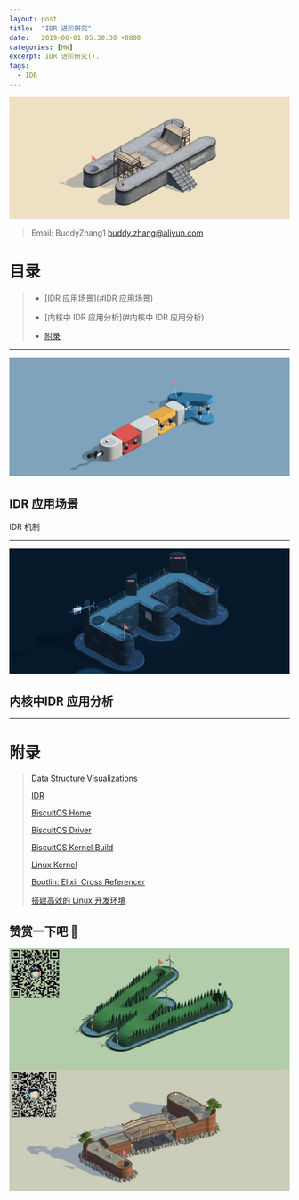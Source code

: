 ```yaml
---
layout: post
title:  "IDR 进阶研究"
date:   2019-06-01 05:30:30 +0800
categories: [HW]
excerpt: IDR 进阶研究().
tags:
  - IDR
---
```


![DTS](/assets/PDB/BiscuitOS/kernel/IND00000H.jpg)

> Email: BuddyZhang1 <buddy.zhang@aliyun.com>

# 目录

> - [IDR 应用场景](#IDR 应用场景)
>
> - [内核中 IDR 应用分析](#内核中 IDR 应用分析)
>
> - [附录](#附录)

-----------------------------------
<span id="IDR 应用场景"></span>

![DTS](/assets/PDB/BiscuitOS/kernel/IND00000T.jpg)

## IDR 应用场景

IDR 机制

-----------------------------------
<span id="内核中IDR 应用分析"></span>

![DTS](/assets/PDB/BiscuitOS/kernel/IND00000E.jpg)

## 内核中IDR 应用分析

-----------------------------------------------

# <span id="附录">附录</span>

> [Data Structure Visualizations](https://www.cs.usfca.edu/~galles/visualization/Algorithms.html)
>
> [IDR](https://biscuitos.github.io/blog/IDR/)
>
> [BiscuitOS Home](https://biscuitos.github.io/)
>
> [BiscuitOS Driver](https://biscuitos.github.io/blog/BiscuitOS_Catalogue/)
>
> [BiscuitOS Kernel Build](https://biscuitos.github.io/blog/Kernel_Build/)
>
> [Linux Kernel](https://www.kernel.org/)
>
> [Bootlin: Elixir Cross Referencer](https://elixir.bootlin.com/linux/latest/source)
>
> [搭建高效的 Linux 开发环境](https://biscuitos.github.io/blog/Linux-debug-tools/)

## 赞赏一下吧 🙂

![MMU](/assets/PDB/BiscuitOS/kernel/HAB000036.jpg)
